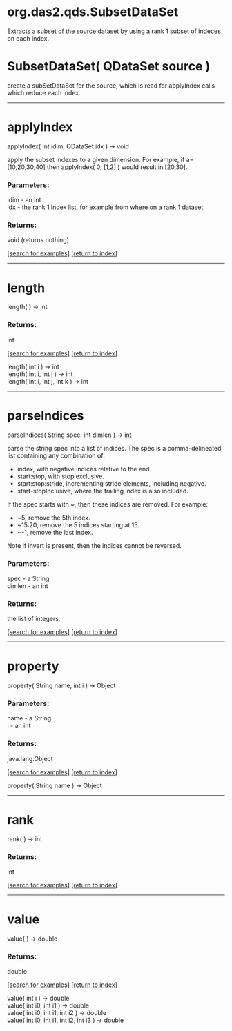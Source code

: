 # org.das2.qds.SubsetDataSet

Extracts a subset of the source dataset by using a rank 1 subset of indeces on each index.

# SubsetDataSet( QDataSet source )
create a subSetDataSet for the source, which is read for applyIndex calls
 which reduce each index.

***
<a name="applyIndex"></a>
# applyIndex
applyIndex( int idim, QDataSet idx ) &rarr; void

apply the subset indexes to a given dimension.  For example,
 if a=[10,20,30,40] then applyIndex( 0, [1,2] ) would result in [20,30].

### Parameters:
idim - an int
<br>idx - the rank 1 index list, for example from where on a rank 1 dataset.

### Returns:
void (returns nothing)


<a href="https://github.com/autoplot/dev/search?q=applyIndex&unscoped_q=applyIndex">[search for examples]</a>
<a href="https://github.com/autoplot/documentation/blob/master/javadoc/index-all.md">[return to index]</a>

***
<a name="length"></a>
# length
length(  ) &rarr; int



### Returns:
int


<a href="https://github.com/autoplot/dev/search?q=length&unscoped_q=length">[search for examples]</a>
<a href="https://github.com/autoplot/documentation/blob/master/javadoc/index-all.md">[return to index]</a>

length( int i ) &rarr; int<br>
length( int i, int j ) &rarr; int<br>
length( int i, int j, int k ) &rarr; int<br>
***
<a name="parseIndices"></a>
# parseIndices
parseIndices( String spec, int dimlen ) &rarr; int

parse the string spec into a list of indices.  The spec is a 
 comma-delineated list containing any combination of:<ul>
 <li>index, with negative indices relative to the end.
 <li>start:stop, with stop exclusive.
 <li>start:stop:stride, incrementing stride elements, including negative.
 <li>start-stopInclusive, where the trailing index is also included.
 </ul>
 If the spec starts with ~, then these indices are removed. For example:<ul>
 <li>~5, remove the 5th index.
 <li>~15:20, remove the 5 indices starting at 15.
 <li>~-1, remove the last index.
 </ul>
 Note if invert is present, then the indices cannot be reversed.

### Parameters:
spec - a String
<br>dimlen - an int

### Returns:
the list of integers.

<a href="https://github.com/autoplot/dev/search?q=parseIndices&unscoped_q=parseIndices">[search for examples]</a>
<a href="https://github.com/autoplot/documentation/blob/master/javadoc/index-all.md">[return to index]</a>

***
<a name="property"></a>
# property
property( String name, int i ) &rarr; Object



### Parameters:
name - a String
<br>i - an int

### Returns:
java.lang.Object


<a href="https://github.com/autoplot/dev/search?q=property&unscoped_q=property">[search for examples]</a>
<a href="https://github.com/autoplot/documentation/blob/master/javadoc/index-all.md">[return to index]</a>

property( String name ) &rarr; Object<br>
***
<a name="rank"></a>
# rank
rank(  ) &rarr; int



### Returns:
int


<a href="https://github.com/autoplot/dev/search?q=rank&unscoped_q=rank">[search for examples]</a>
<a href="https://github.com/autoplot/documentation/blob/master/javadoc/index-all.md">[return to index]</a>

***
<a name="value"></a>
# value
value(  ) &rarr; double



### Returns:
double


<a href="https://github.com/autoplot/dev/search?q=value&unscoped_q=value">[search for examples]</a>
<a href="https://github.com/autoplot/documentation/blob/master/javadoc/index-all.md">[return to index]</a>

value( int i ) &rarr; double<br>
value( int i0, int i1 ) &rarr; double<br>
value( int i0, int i1, int i2 ) &rarr; double<br>
value( int i0, int i1, int i2, int i3 ) &rarr; double<br>
